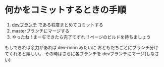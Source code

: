 # 何かをコミットするときの手順
1. [devブランチ](https://github.com/Sarf-Esports/website/tree/dev) である程度まとめてコミットする
2. masterブランチにマージする
3. やったね ! まーぢできたら完了てずれ !! ページのビルドを待ちましょう

もしできれば余力があれば dev-rinrin みたいに おともだちごとにブランチ分けてくれると嬉しい。
その時はさらに各ブランチを devブランチにマージ(しなさい)
